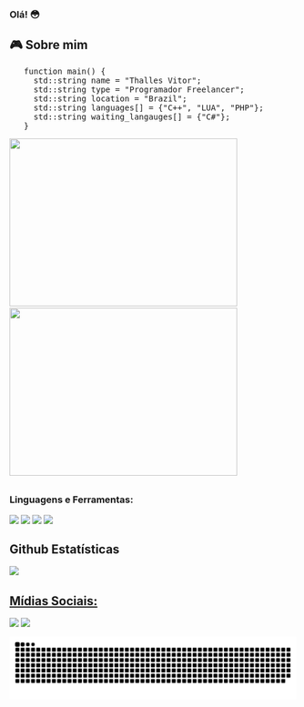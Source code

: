 <h3> Olá! 😳
  <h2> 🎮 Sobre mim</h2>
 
<pre>
   function main() {
     std::string name = "Thalles Vitor";
     std::string type = "Programador Freelancer";
     std::string location = "Brazil";
     std::string languages[] = {"C++", "LUA", "PHP"};
     std::string waiting_langauges[] = {"C#"};
   }
</pre>
  
<div style="display:inline-block;">
<img height="295em" width="400px" src="https://i.gifer.com/origin/f4/f4b334dae448cdf38e79cf8a1f254f51.gif">
  
<img height="295em" width="400px" src="https://images-wixmp-ed30a86b8c4ca887773594c2.wixmp.com/f/19f1535b-749b-4a8e-8640-d429f027cd3c/de04f5f-61a4ed30-0269-4b7d-bf90-85c046193478.gif?token=eyJ0eXAiOiJKV1QiLCJhbGciOiJIUzI1NiJ9.eyJzdWIiOiJ1cm46YXBwOjdlMGQxODg5ODIyNjQzNzNhNWYwZDQxNWVhMGQyNmUwIiwiaXNzIjoidXJuOmFwcDo3ZTBkMTg4OTgyMjY0MzczYTVmMGQ0MTVlYTBkMjZlMCIsIm9iaiI6W1t7InBhdGgiOiJcL2ZcLzE5ZjE1MzViLTc0OWItNGE4ZS04NjQwLWQ0MjlmMDI3Y2QzY1wvZGUwNGY1Zi02MWE0ZWQzMC0wMjY5LTRiN2QtYmY5MC04NWMwNDYxOTM0NzguZ2lmIn1dXSwiYXVkIjpbInVybjpzZXJ2aWNlOmZpbGUuZG93bmxvYWQiXX0.CLEU3cu8m4v-1KBoYaUXJUKTuZI7WVWuNn1xo7uGUQY">
</div>

<h2></h2>
<h3>Linguagens e Ferramentas:
</h3>
  
<div style="display:inline-block;">
   <img height="52em" src="https://user-images.githubusercontent.com/42747200/46140125-da084900-c26d-11e8-8ea7-c45ae6306309.png">
   <img height="52em" src="https://upload.wikimedia.org/wikipedia/commons/thumb/c/cf/Lua-Logo.svg/1200px-Lua-Logo.svg.png">
   <img height="52em" src="https://upload.wikimedia.org/wikipedia/commons/thumb/5/59/Visual_Studio_Icon_2019.svg/2060px-Visual_Studio_Icon_2019.svg.png">
   <img height="52em" src="https://upload.wikimedia.org/wikipedia/commons/thumb/9/9a/Visual_Studio_Code_1.35_icon.svg/1024px-Visual_Studio_Code_1.35_icon.svg.png">
</div>
<h2>
  Github Estatísticas
</h2>
   <a href="https://github.com/renyzinthalles">
  <img height="125em" src="https://github-readme-stats.vercel.app/api/top-langs/?username=renyzinthalles&layout=compact&langs_count=8&theme=white"/>
<h2>Mídias Sociais:</h2>
  <div style="display:inline-block;">
   <a href="https://www.facebook.com/renyzinthalles/"><img height="52em" src="https://cdn.icon-icons.com/icons2/2429/PNG/512/facebook_logo_icon_147291.png"></a>
   <a href="https://twitter.com/Renyzin"><img height="52em" src="https://www.freeiconspng.com/thumbs/logo-twitter-png/blue-logo-twitter-birds-emblem-3.png"></a>
</div>
  
 ![Snake animation](https://github.com/renyzinthalles/renyzinthalles/blob/output/github-contribution-grid-snake.svg)
  
